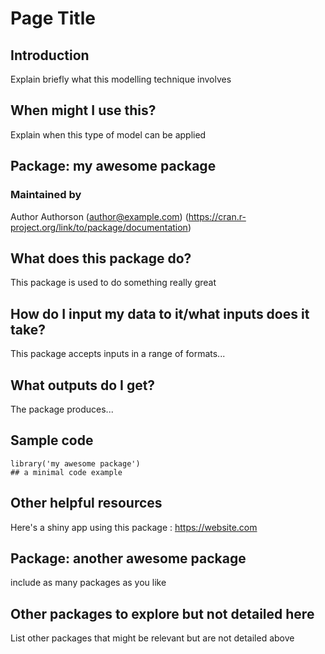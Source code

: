 # Page Title

## Introduction
Explain briefly what this modelling technique involves

## When might I use this?
Explain when this type of model can be applied

## Package: my awesome package

### Maintained by
Author Authorson (author@example.com)
(https://cran.r-project.org/link/to/package/documentation)

## What does this package do?
This package is used to do something really great

## How do I input my data to it/what inputs does it take?
This package accepts inputs in a range of formats...

## What outputs do I get?
The package produces...

## Sample code
```
library('my awesome package')
## a minimal code example
```

## Other helpful resources
Here's a shiny app using this package : https://website.com

## Package: another awesome package
include as many packages as you like

## Other packages to explore but not detailed here
List other packages that might be relevant but are not detailed above
